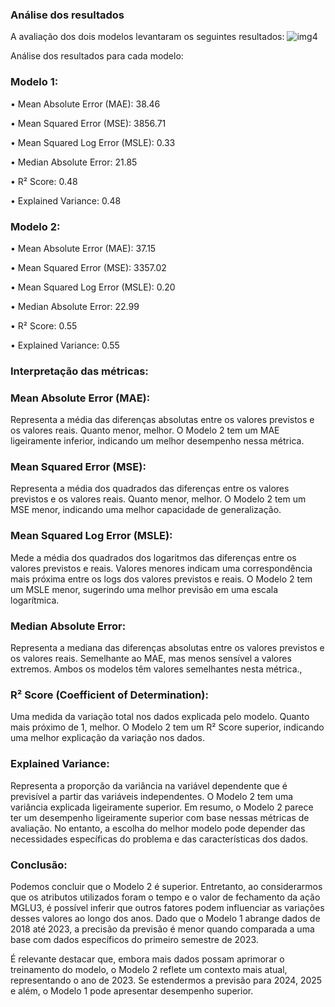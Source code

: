### Análise dos resultados

A avaliação dos dois modelos levantaram os seguintes resultados:
![img4](https://github.com/amandacordeiro/data_on_cloud/assets/50846753/6f098e41-458a-48d5-b69b-57fcc5703c4c)

Análise dos resultados para cada modelo:

### Modelo 1:
•	Mean Absolute Error (MAE): 38.46

•	Mean Squared Error (MSE): 3856.71

•	Mean Squared Log Error (MSLE): 0.33

•	Median Absolute Error: 21.85

•	R² Score: 0.48

•	Explained Variance: 0.48

### Modelo 2:
•	Mean Absolute Error (MAE): 37.15

•	Mean Squared Error (MSE): 3357.02

•	Mean Squared Log Error (MSLE): 0.20

•	Median Absolute Error: 22.99

•	R² Score: 0.55

•	Explained Variance: 0.55

### Interpretação das métricas:

### Mean Absolute Error (MAE): 
Representa a média das diferenças absolutas entre os valores previstos e os valores reais. Quanto menor, melhor. O Modelo 2 tem um MAE ligeiramente inferior, indicando um melhor desempenho nessa métrica.

### Mean Squared Error (MSE): 
Representa a média dos quadrados das diferenças entre os valores previstos e os valores reais. Quanto menor, melhor. O Modelo 2 tem um MSE menor, indicando uma melhor capacidade de generalização.

### Mean Squared Log Error (MSLE): 
Mede a média dos quadrados dos logaritmos das diferenças entre os valores previstos e reais. Valores menores indicam uma correspondência mais próxima entre os logs dos valores previstos e reais. O Modelo 2 tem um MSLE menor, sugerindo uma melhor previsão em uma escala logarítmica.

### Median Absolute Error: 
Representa a mediana das diferenças absolutas entre os valores previstos e os valores reais. Semelhante ao MAE, mas menos sensível a valores extremos. Ambos os modelos têm valores semelhantes nesta métrica.,

### R² Score (Coefficient of Determination): 
Uma medida da variação total nos dados explicada pelo modelo. Quanto mais próximo de 1, melhor. O Modelo 2 tem um R² Score superior, indicando uma melhor explicação da variação nos dados.

### Explained Variance: 
Representa a proporção da variância na variável dependente que é previsível a partir das variáveis independentes. O Modelo 2 tem uma variância explicada ligeiramente superior.
Em resumo, o Modelo 2 parece ter um desempenho ligeiramente superior com base nessas métricas de avaliação. No entanto, a escolha do melhor modelo pode depender das necessidades específicas do problema e das características dos dados.

### Conclusão:
Podemos concluir que o Modelo 2 é superior. Entretanto, ao considerarmos que os atributos utilizados foram o tempo e o valor de fechamento da ação MGLU3, é possível inferir que outros fatores podem influenciar as variações desses valores ao longo dos anos. Dado que o Modelo 1 abrange dados de 2018 até 2023, a precisão da previsão é menor quando comparada a uma base com dados específicos do primeiro semestre de 2023.

É relevante destacar que, embora mais dados possam aprimorar o treinamento do modelo, o Modelo 2 reflete um contexto mais atual, representando o ano de 2023. Se estendermos a previsão para 2024, 2025 e além, o Modelo 1 pode apresentar desempenho superior.
